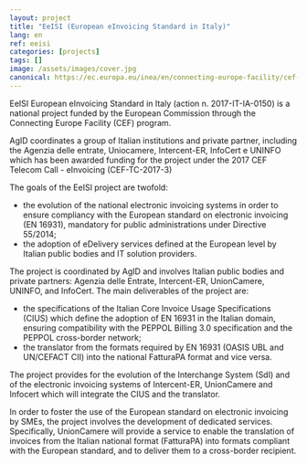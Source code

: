 ```yaml
---
layout: project
title: "EeISI (European eInvoicing Standard in Italy)"
lang: en
ref: eeisi
categories: [projects]
tags: []
image: /assets/images/cover.jpg
canonical: https://ec.europa.eu/inea/en/connecting-europe-facility/cef-telecom/2017-it-ia-0150
---
```


EeISI European eInvoicing Standard in Italy (action n. 2017-IT-IA-0150) is a national project funded by the European Commission through the Connecting Europe Facility (CEF) program.

AgID coordinates a group of Italian institutions and private partner, including the Agenzia delle entrate, Uniocamere, Intercent-ER, InfoCert e UNINFO which has been awarded funding for the project under the 2017 CEF Telecom Call - eInvoicing (CEF-TC-2017-3)

The goals of the EeISI project are twofold:

* the evolution of the national electronic invoicing systems in order to ensure compliancy with the European standard on electronic invoicing (EN 16931), mandatory for public administrations under Directive 55/2014;
* the adoption of eDelivery services defined at the European level by Italian public bodies and IT solution providers.

The project is coordinated by AgID and involves Italian public bodies and private partners: Agenzia delle Entrate, Intercent-ER, UnionCamere, UNINFO, and InfoCert. The main deliverables of the project are:

* the specifications of the Italian Core Invoice Usage Specifications (CIUS) which define the adoption of EN 16931 in the Italian domain, ensuring compatibility with the PEPPOL Billing 3.0 specification and the PEPPOL cross-border network;
* the translator from the formats required by EN 16931 (OASIS UBL and UN/CEFACT CII) into the national FatturaPA format and vice versa.

The project provides for the evolution of the Interchange System (SdI) and of the electronic invoicing systems of Intercent-ER, UnionCamere and Infocert which will integrate the CIUS and the translator.

In order to foster the use of the European standard on electronic invoicing by SMEs, the project involves the development of dedicated services. Specifically, UnionCamere will provide a service to enable the translation of invoices from the Italian national format (FatturaPA) into formats compliant with the European standard, and to deliver them to a cross-border recipient.
